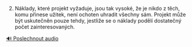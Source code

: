 
2. Náklady, které projekt vyžaduje, jsou tak vysoké, že je nikdo z těch, komu přinese užitek, není ochoten uhradit všechny sám. Projekt může být uskutečněn pouze tehdy, jestliže se o náklady podělí dostatečný počet zainteresovaných.

[🔊 Poslechnout audio](/data/7-paragraphs/audio/chapter_128/para_006-2-Nklady-kter-projekt-vyaduje-jsou-tak-vysok.mp3)
